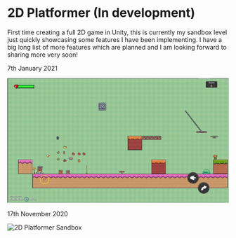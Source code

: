 # 2D Platformer (In development)

First time creating a full 2D game in Unity, this is currently my sandbox level just quickly showcasing some features I have been implementing. I have a big long list of more features which are planned and I am looking forward to sharing more very soon!


7th January 2021

![](https://github.com/AndrewAndronikou/2D-Platformer-In-development/blob/main/Images/2D%20Platformer%20Gameplay%20gif.gif)


17th November 2020

![2D Platformer Sandbox](https://user-images.githubusercontent.com/33466008/99393108-c2203300-28d4-11eb-9b64-f10343274074.gif)
